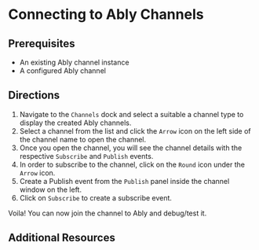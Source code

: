 # Connecting to Ably Channels

## Prerequisites 

- An existing Ably channel instance 
- A configured Ably channel 

## Directions

1. Navigate to the `Channels` dock and select a suitable a channel type to display the created Ably channels. 
2. Select a channel from the list and click the `Arrow` icon on the left side of the channel name to open the channel.
3. Once you open the channel, you will see the channel details with the respective `Subscribe` and `Publish` events. 
4. In order to subscribe to the channel, click on the `Round` icon under the `Arrow` icon.
5. Create a Publish event from the `Publish` panel inside the channel window on the left. 
6. Click on `Subscribe` to create a subscribe event.

Voila! You can now join the channel to Ably and debug/test it. 

## Additional Resources 
